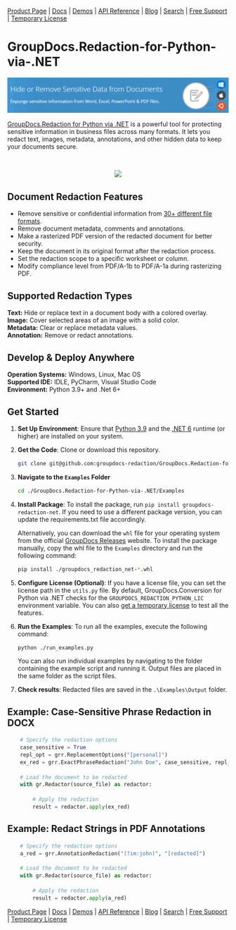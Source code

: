 [Product Page](https://products.groupdocs.com/redaction/python-net/) | [Docs](https://docs.groupdocs.com/redaction/python-net/) | [Demos](https://products.groupdocs.app/redaction/family) | [API Reference](https://reference.groupdocs.com/redaction/python-net/) | [Blog](https://blog.groupdocs.com/category/redaction/) | [Search](https://search.groupdocs.com/) | [Free Support](https://forum.groupdocs.com/c/redaction/) | [Temporary License](https://purchase.groupdocs.com/temporary-license/)

# GroupDocs.Redaction-for-Python-via-.NET

[![banner](https://raw.githubusercontent.com/groupdocs/groupdocs.github.io/master/img/banners/groupdocs-redaction-common-banner.png)](https://releases.groupdocs.com/conversion/python-net/)

[GroupDocs.Redaction for Python via .NET](https://products.groupdocs.com/redaction/python-net) is a powerful tool for protecting sensitive information in business files across many formats. It lets you redact text, images, metadata, annotations, and other hidden data to keep your documents secure. 

<br>
<p align="center">
  <a title="Download complete GroupDocs.Redaction for Python via .NET source code" href="https://github.com/groupdocs-redaction/GroupDocs.Redaction-for-Python-via-.NET/archive/master.zip">
	<img src="https://raw.github.com/AsposeExamples/java-examples-dashboard/master/images/downloadZip-Button-Large.png" />
  </a>
</p>

## Document Redaction Features

- Remove sensitive or confidential information from [30+ different file formats](https://docs.groupdocs.com/redaction/python-net/supported-document-formats).
- Remove document metadata, comments and annotations.
- Make a rasterized PDF version of the redacted document for better security.
- Keep the document in its original format after the redaction process.
- Set the redaction scope to a specific worksheet or column.
- Modify compliance level from PDF/A-1b to PDF/A-1a during rasterizing PDF.

## Supported Redaction Types

**Text:** Hide or replace text in a document body with a colored overlay.\
**Image:** Cover selected areas of an image with a solid color.\
**Metadata:** Clear or replace metadata values.\
**Annotation:** Remove or redact annotations.

## Develop & Deploy Anywhere

**Operation Systems:** Windows, Linux, Mac OS\
**Supported IDE:** IDLE, PyCharm, Visual Studio Code\
**Environment:** Python 3.9+ and .Net 6+

## Get Started

1. **Set Up Environment**: Ensure that [Python 3.9](https://www.python.org/downloads/) and the [.NET 6](https://dotnet.microsoft.com/en-us/download/dotnet/6.0) runtime (or higher) are installed on your system.

2. **Get the Code**: Clone or download this repository.

   ```bash
   git clone git@github.com:groupdocs-redaction/GroupDocs.Redaction-for-Python-via-.NET.git
   ```

3. **Navigate to the `Examples` Folder**

   ```bash
   cd ./GroupDocs.Redaction-for-Python-via-.NET/Examples
   ```

4. **Install Package**: To install the package, run `pip install groupdocs-redaction-net`. If you need to use a different package version, you can update the requirements.txt file accordingly.

   Alternatively, you can download the `whl` file for your operating system from the official [GroupDocs Releases](https://releases.groupdocs.com/redaction/python-net/#direct-download) website. To install the package manually, copy the whl file to the `Examples` directory and run the following command:
   
   ```bash
   pip install ./groupdocs_redaction_net-*.whl
   ```

5. **Configure License (Optional)**: If you have a license file, you can set the license path in the `utils.py` file. By default, GroupDocs.Conversion for Python via .NET checks for the `GROUPDOCS_REDACTION_PYTHON_LIC` environment variable. You can also [get a temporary license](https://purchase.groupdocs.com/temporary-license) to test all the features.

6. **Run the Examples**: To run all the examples, execute the following command:

   ```bash
   python ./run_examples.py
   ```

   You can also run individual examples by navigating to the folder containing the example script and running it. Output files are placed in the same folder as the script files.

7. **Check results**: Redacted files are saved in the `.\Examples\Output` folder.


## Example: Case-Sensitive Phrase Redaction in DOCX

```python
    # Specify the redaction options
    case_sensitive = True
    repl_opt = grr.ReplacementOptions("[personal]")
    ex_red = grr.ExactPhraseRedaction("John Doe", case_sensitive, repl_opt)

    # Load the document to be redacted
    with gr.Redactor(source_file) as redactor:

        # Apply the redaction
        result = redactor.apply(ex_red)
```

## Example: Redact Strings in PDF Annotations

```python
    # Specify the redaction options
    a_red = grr.AnnotationRedaction("(?im:john)", "[redacted]")

    # Load the document to be redacted
    with gr.Redactor(source_file) as redactor:

        # Apply the redaction
        result = redactor.apply(a_red)
```

[Product Page](https://products.groupdocs.com/redaction/python-net/) | [Docs](https://docs.groupdocs.com/redaction/python-net/) | [Demos](https://products.groupdocs.app/redaction/family) | [API Reference](https://reference.groupdocs.com/redaction/python-net/) | [Blog](https://blog.groupdocs.com/category/redaction/) | [Search](https://search.groupdocs.com/) | [Free Support](https://forum.groupdocs.com/c/redaction/) | [Temporary License](https://purchase.groupdocs.com/temporary-license/)
